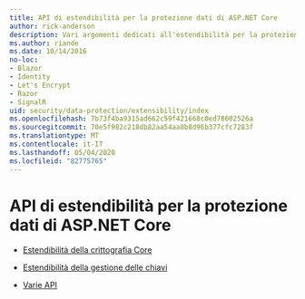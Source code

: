 ```yaml
---
title: API di estendibilità per la protezione dati di ASP.NET Core
author: rick-anderson
description: Vari argomenti dedicati all'estendibilità per la protezione dati di ASP.NET Core.
ms.author: riande
ms.date: 10/14/2016
no-loc:
- Blazor
- Identity
- Let's Encrypt
- Razor
- SignalR
uid: security/data-protection/extensibility/index
ms.openlocfilehash: 7b73f4ba9315ad662c59f421668c0ed78602526a
ms.sourcegitcommit: 70e5f982c218db82aa54aa8b8d96b377cfc7283f
ms.translationtype: MT
ms.contentlocale: it-IT
ms.lasthandoff: 05/04/2020
ms.locfileid: "82775765"
---
```

# <a name="aspnet-core-data-protection-extensibility-apis"></a>API di estendibilità per la protezione dati di ASP.NET Core

* [Estendibilità della crittografia Core](xref:security/data-protection/extensibility/core-crypto)

* [Estendibilità della gestione delle chiavi](xref:security/data-protection/extensibility/key-management)

* [Varie API](xref:security/data-protection/extensibility/misc-apis)
